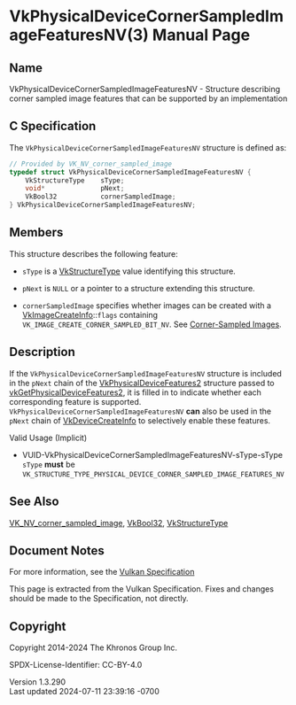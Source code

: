 # VkPhysicalDeviceCornerSampledImageFeaturesNV(3) Manual Page

## Name

VkPhysicalDeviceCornerSampledImageFeaturesNV - Structure describing
corner sampled image features that can be supported by an implementation



## <a href="#_c_specification" class="anchor"></a>C Specification

The `VkPhysicalDeviceCornerSampledImageFeaturesNV` structure is defined
as:

``` c
// Provided by VK_NV_corner_sampled_image
typedef struct VkPhysicalDeviceCornerSampledImageFeaturesNV {
    VkStructureType    sType;
    void*              pNext;
    VkBool32           cornerSampledImage;
} VkPhysicalDeviceCornerSampledImageFeaturesNV;
```

## <a href="#_members" class="anchor"></a>Members

This structure describes the following feature:

- `sType` is a [VkStructureType](https://registry.khronos.org/vulkan/specs/1.3-extensions/man/html/VkStructureType.html) value identifying
  this structure.

- `pNext` is `NULL` or a pointer to a structure extending this
  structure.

- <span id="features-cornersampledimage"></span> `cornerSampledImage`
  specifies whether images can be created with a
  [VkImageCreateInfo](https://registry.khronos.org/vulkan/specs/1.3-extensions/man/html/VkImageCreateInfo.html)::`flags` containing
  `VK_IMAGE_CREATE_CORNER_SAMPLED_BIT_NV`. See <a
  href="https://registry.khronos.org/vulkan/specs/1.3-extensions/html/vkspec.html#resources-images-corner-sampled"
  target="_blank" rel="noopener">Corner-Sampled Images</a>.

## <a href="#_description" class="anchor"></a>Description

If the `VkPhysicalDeviceCornerSampledImageFeaturesNV` structure is
included in the `pNext` chain of the
[VkPhysicalDeviceFeatures2](https://registry.khronos.org/vulkan/specs/1.3-extensions/man/html/VkPhysicalDeviceFeatures2.html) structure
passed to
[vkGetPhysicalDeviceFeatures2](https://registry.khronos.org/vulkan/specs/1.3-extensions/man/html/vkGetPhysicalDeviceFeatures2.html), it is
filled in to indicate whether each corresponding feature is supported.
`VkPhysicalDeviceCornerSampledImageFeaturesNV` **can** also be used in
the `pNext` chain of [VkDeviceCreateInfo](https://registry.khronos.org/vulkan/specs/1.3-extensions/man/html/VkDeviceCreateInfo.html) to
selectively enable these features.

Valid Usage (Implicit)

- <a href="#VUID-VkPhysicalDeviceCornerSampledImageFeaturesNV-sType-sType"
  id="VUID-VkPhysicalDeviceCornerSampledImageFeaturesNV-sType-sType"></a>
  VUID-VkPhysicalDeviceCornerSampledImageFeaturesNV-sType-sType  
  `sType` **must** be
  `VK_STRUCTURE_TYPE_PHYSICAL_DEVICE_CORNER_SAMPLED_IMAGE_FEATURES_NV`

## <a href="#_see_also" class="anchor"></a>See Also

[VK_NV_corner_sampled_image](https://registry.khronos.org/vulkan/specs/1.3-extensions/man/html/VK_NV_corner_sampled_image.html),
[VkBool32](https://registry.khronos.org/vulkan/specs/1.3-extensions/man/html/VkBool32.html), [VkStructureType](https://registry.khronos.org/vulkan/specs/1.3-extensions/man/html/VkStructureType.html)

## <a href="#_document_notes" class="anchor"></a>Document Notes

For more information, see the <a
href="https://registry.khronos.org/vulkan/specs/1.3-extensions/html/vkspec.html#VkPhysicalDeviceCornerSampledImageFeaturesNV"
target="_blank" rel="noopener">Vulkan Specification</a>

This page is extracted from the Vulkan Specification. Fixes and changes
should be made to the Specification, not directly.

## <a href="#_copyright" class="anchor"></a>Copyright

Copyright 2014-2024 The Khronos Group Inc.

SPDX-License-Identifier: CC-BY-4.0

Version 1.3.290  
Last updated 2024-07-11 23:39:16 -0700
